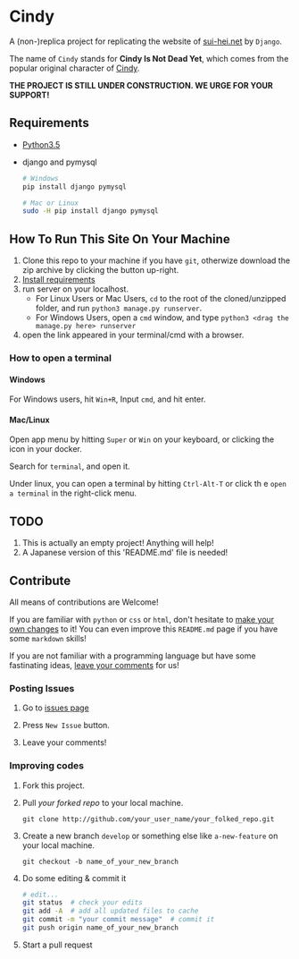 Cindy
=====
A (non-)replica project for replicating the
website of [sui-hei.net](http://sui-hei.net) by `Django`.

The name of `Cindy` stands for **Cindy Is Not Dead Yet**,
which comes from the popular original character of
[Cindy](http://sui-hei.net/app/webroot/pukiwiki/index.php?%E3%82%B7%E3%83%B3%E3%83%87%E3%82%A3).

**THE PROJECT IS STILL UNDER CONSTRUCTION. WE URGE FOR YOUR SUPPORT!**

Requirements
-----------
- [Python3.5](http://www.python.org)
- django and pymysql

    ```bash
    # Windows
    pip install django pymysql

    # Mac or Linux
    sudo -H pip install django pymysql
    ```

How To Run This Site On Your Machine
------------------------------------
1. Clone this repo to your machine if you have `git`,
    otherwize download the zip archive by clicking the
    button up-right.
2. [Install requirements](#requirements)
3. run server on your localhost.
    - For Linux Users or Mac Users,
        `cd` to the root of the cloned/unzipped folder,
        and run `python3 manage.py runserver`.
    - For Windows Users,
        open a `cmd` window, and type
        `python3 <drag the manage.py here> runserver`
4. open the link appeared in your terminal/cmd with a browser.

### How to open a terminal

#### Windows
For Windows users, hit `Win+R`, Input `cmd`, and hit enter.

#### Mac/Linux
Open app menu by hitting `Super` or `Win` on your keyboard,
or clicking the icon in your docker.

Search for `terminal`, and open it.

Under linux, you can open a terminal by hitting `Ctrl-Alt-T` or click th
e `open a terminal` in the right-click menu.

TODO
-----
1. This is actually an empty project! Anything will help!
1. A Japanese version of this 'README.md' file is needed!

Contribute
----------
All means of contributions are Welcome!

If you are familiar with `python` or `css` or `html`,
don't hesitate to [make your own changes](#improving-codes) to it!
You can even improve this `README.md` page if you have some `markdown` skills!

If you are not familiar with a programming language
but have some fastinating ideas, [leave your comments](#posting-issues)
for us!

### Posting Issues
1. Go to [issues page](https://github.com/heyrict/cindy/issues)

1. Press `New Issue` button.

1. Leave your comments!

### Improving codes
1. Fork this project.

1. Pull *your forked repo* to your local machine.

    `git clone http://github.com/your_user_name/your_folked_repo.git`


1. Create a new branch `develop` or something else
    like `a-new-feature` on your local machine.

    `git checkout -b name_of_your_new_branch`

1. Do some editing & commit it

    ```bash
    # edit...
    git status  # check your edits
    git add -A  # add all updated files to cache
    git commit -m "your commit message"  # commit it
    git push origin name_of_your_new_branch
    ```

1. Start a pull request
